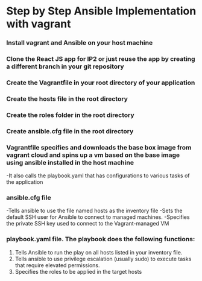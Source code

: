 # **Step by Step Ansible Implementation with vagrant**

### Install vagrant and Ansible on your host machine

### Clone the React JS app for IP2 or just reuse the app by creating a different branch in your git repository

### Create the Vagrantfile in your root directory of your application

### Create the hosts file in the root  directory

### Create the roles folder in the root directory

### Create ansible.cfg file in the root directory

### Vagrantfile specifies and downloads the base box image from vagrant cloud and spins up a vm based on the base image using ansible installed in the host machine
-It also calls the playbook.yaml that has configurations to various tasks of the application

### ansible.cfg file 
-Tells ansible to use the file named hosts as the inventory file
-Sets the default SSH user for Ansible to connect to managed machines.
-Specifies the private SSH key used to connect to the Vagrant-managed VM

### playbook.yaml file. The playbook does the following functions:
1. Tells Ansible to run the play on all hosts listed in your inventory file.
2. Tells ansible to use privilege escalation (usually sudo) to execute tasks that require elevated permissions.
3. Specifies the roles to be applied in the target hosts



